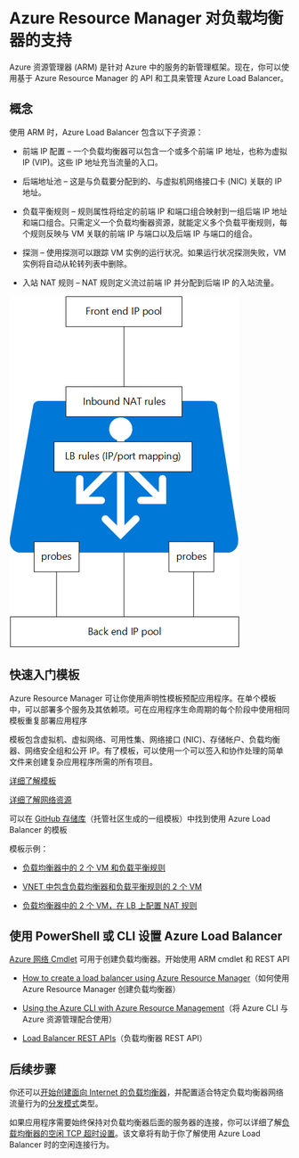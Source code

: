 <properties
   pageTitle="Azure Resource Manager 对负载均衡器预览版的支持 | Azure "
   description="对包含 Azure Resource Manager (ARM) 预览版的负载均衡器使用 PowerShell。对负载均衡器使用模板"
   services="load-balancer"
   documentationCenter="na"
   authors="joaoma"
   manager="carmonm"
   editor="tysonn" />
<tags
   ms.service="load-balancer"
   ms.date="03/17/2016"
   wacn.date="08/29/2016" />


# Azure Resource Manager 对负载均衡器的支持 

Azure 资源管理器 (ARM) 是针对 Azure 中的服务的新管理框架。现在，你可以使用基于 Azure Resource Manager 的 API 和工具来管理 Azure Load Balancer。

## 概念

使用 ARM 时，Azure Load Balancer 包含以下子资源：

- 前端 IP 配置 – 一个负载均衡器可以包含一个或多个前端 IP 地址，也称为虚拟 IP (VIP)。这些 IP 地址充当流量的入口。

- 后端地址池 – 这是与负载要分配到的、与虚拟机网络接口卡 (NIC) 关联的 IP 地址。

- 负载平衡规则 – 规则属性将给定的前端 IP 和端口组合映射到一组后端 IP 地址和端口组合。只需定义一个负载均衡器资源，就能定义多个负载平衡规则，每个规则反映与 VM 关联的前端 IP 与端口以及后端 IP 与端口的组合。

- 探测 – 使用探测可以跟踪 VM 实例的运行状况。如果运行状况探测失败，VM 实例将自动从轮转列表中删除。

- 入站 NAT 规则 – NAT 规则定义流过前端 IP 并分配到后端 IP 的入站流量。


![](./media/load-balancer-arm/load-balancer-arm.png)



## 快速入门模板
Azure Resource Manager 可让你使用声明性模板预配应用程序。在单个模板中，可以部署多个服务及其依赖项。可在应用程序生命周期的每个阶段中使用相同模板重复部署应用程序

模板包含虚拟机、虚拟网络、可用性集、网络接口 (NIC)、存储帐户、负载均衡器、网络安全组和公开 IP。有了模板，可以使用一个可以签入和协作处理的简单文件来创建复杂应用程序所需的所有项目。

[详细了解模板](http://go.microsoft.com/fwlink/?LinkId=544798)

[详细了解网络资源](/documentation/articles/resource-groups-networking/)

可以在 [GitHub 存储库](https://github.com/Azure/azure-quickstart-templates)（托管社区生成的一组模板）中找到使用 Azure Load Balancer 的模板

模板示例：

- [负载均衡器中的 2 个 VM 和负载平衡规则](http://go.microsoft.com/fwlink/?LinkId=544799)

- [VNET 中包含负载均衡器和负载平衡规则的 2 个 VM](https://github.com/Azure/azure-quickstart-templates/tree/master/201-2-vms-internal-load-balancer)

- [负载均衡器中的 2 个 VM，在 LB 上配置 NAT 规则](https://github.com/Azure/azure-quickstart-templates/tree/master/201-2-vms-loadbalancer-natrules)


## 使用 PowerShell 或 CLI 设置 Azure Load Balancer

[Azure 网络 Cmdlet](https://msdn.microsoft.com/zh-cn/library/azure/mt163510.aspx) 可用于创建负载均衡器。开始使用 ARM cmdlet 和 REST API

- [How to create a load balancer using Azure Resource Manager](/documentation/articles/load-balancer-get-started-internet-arm-ps/)（如何使用 Azure Resource Manager 创建负载均衡器）

- [Using the Azure CLI with Azure Resource Management](/documentation/articles/xplat-cli-azure-resource-manager/)（将 Azure CLI 与 Azure 资源管理配合使用）

- [Load Balancer REST APIs](https://msdn.microsoft.com/zh-cn/library/azure/mt163651.aspx)（负载均衡器 REST API）


## 后续步骤

你还可以[开始创建面向 Internet 的负载均衡器](/documentation/articles/load-balancer-get-started-internet-arm-ps/)，并配置适合特定负载均衡器网络流量行为的[分发模式](/documentation/articles/load-balancer-distribution-mode/)类型。

如果应用程序需要始终保持对负载均衡器后面的服务器的连接，你可以详细了解[负载均衡器的空闲 TCP 超时设置](/documentation/articles/load-balancer-tcp-idle-timeout/)。该文章将有助于你了解使用 Azure Load Balancer 时的空闲连接行为。

<!---HONumber=Mooncake_0822_2016-->